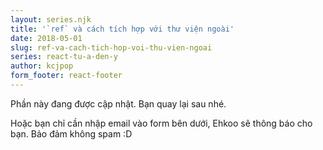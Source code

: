 ```yaml
---
layout: series.njk
title: '`ref` và cách tích hợp với thư viện ngoài'
date: 2018-05-01
slug: ref-va-cach-tich-hop-voi-thu-vien-ngoai
series: react-tu-a-den-y
author: kcjpop
form_footer: react-footer
---
```


Phần này đang được cập nhật. Bạn quay lại sau nhé.

Hoặc bạn chỉ cần nhập email vào form bên dưới, Ehkoo sẽ thông báo cho bạn. Bảo đảm không spam :D
